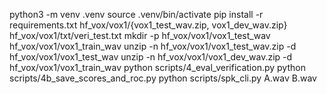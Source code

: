 python3 -m venv .venv
source .venv/bin/activate
pip install -r requirements.txt
hf_vox/vox1/{vox1_test_wav.zip, vox1_dev_wav.zip}
hf_vox/vox1/txt/veri_test.txt
mkdir -p hf_vox/vox1/vox1_test_wav hf_vox/vox1/vox1_train_wav
unzip -n hf_vox/vox1/vox1_test_wav.zip -d hf_vox/vox1/vox1_test_wav
unzip -n hf_vox/vox1/vox1_dev_wav.zip  -d hf_vox/vox1/vox1_train_wav
python scripts/4_eval_verification.py
python scripts/4b_save_scores_and_roc.py
python scripts/spk_cli.py A.wav B.wav
